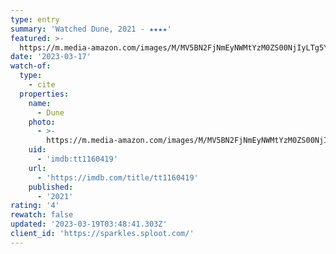 ```yaml
---
type: entry
summary: 'Watched Dune, 2021 - ★★★★'
featured: >-
  https://m.media-amazon.com/images/M/MV5BN2FjNmEyNWMtYzM0ZS00NjIyLTg5YzYtYThlMGVjNzE1OGViXkEyXkFqcGdeQXVyMTkxNjUyNQ@@._V1_SX300.jpg
date: '2023-03-17'
watch-of:
  type:
    - cite
  properties:
    name:
      - Dune
    photo:
      - >-
        https://m.media-amazon.com/images/M/MV5BN2FjNmEyNWMtYzM0ZS00NjIyLTg5YzYtYThlMGVjNzE1OGViXkEyXkFqcGdeQXVyMTkxNjUyNQ@@._V1_SX300.jpg
    uid:
      - 'imdb:tt1160419'
    url:
      - 'https://imdb.com/title/tt1160419'
    published:
      - '2021'
rating: '4'
rewatch: false
updated: '2023-03-19T03:48:41.303Z'
client_id: 'https://sparkles.sploot.com/'
---
```


